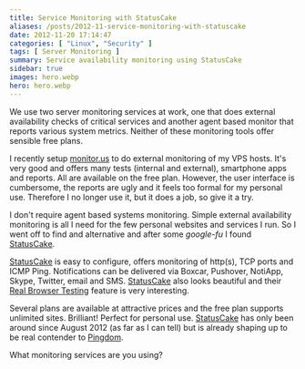 ```yaml
---
title: Service Monitoring with StatusCake
aliases: /posts/2012-11-service-monitoring-with-statuscake
date: 2012-11-20 17:14:47
categories: [ "Linux", "Security" ]
tags: [ Server Monitoring ]
summary: Service availability monitoring using StatusCake
sidebar: true
images: hero.webp
hero: hero.webp
---
```


We use two server monitoring services at work, one that does external
availability checks of critical services and another agent based monitor that
reports various system metrics. Neither of these monitoring tools offer
sensible free plans.

I recently setup [monitor.us](http://monitor.us) to do external monitoring of
my VPS hosts. It's very good and offers many tests (internal and external),
smartphone apps and reports. All are available on the free plan. However, the
user interface is cumbersome, the reports are ugly and it feels too formal for
my personal use. Therefore I no longer use it, but it does a job, so give it a
try.

I don't require agent based systems monitoring. Simple external availability
monitoring is all I need for the few personal websites and services I run.
So I went off to find and alternative and after some _google-fu_ I found
[StatusCake](https://www.statuscake.com/?aff=1963).

[StatusCake](https://www.statuscake.com/?aff=1963) is easy to configure, offers
monitoring of http(s), TCP ports and ICMP Ping. Notifications can be delivered via
Boxcar, Pushover, NotiApp, Skype, Twitter, email and SMS. [StatusCake](https://www.statuscake.com/?aff=1963)
also looks beautiful and their [Real Browser Testing](https://www.statuscake.com/at-statuscake-we-like-real-website-testing/)
feature is very interesting.

Several plans are available at attractive prices and the free plan supports
unlimited sites. Brilliant! Perfect for personal use. [StatusCake](https://www.statuscake.com/?aff=1963)
has only been around since August 2012 (as far as I can tell) but is already
shaping up to be real contender to [Pingdom](https://www.pingdom.com/).

What monitoring services are you using?

